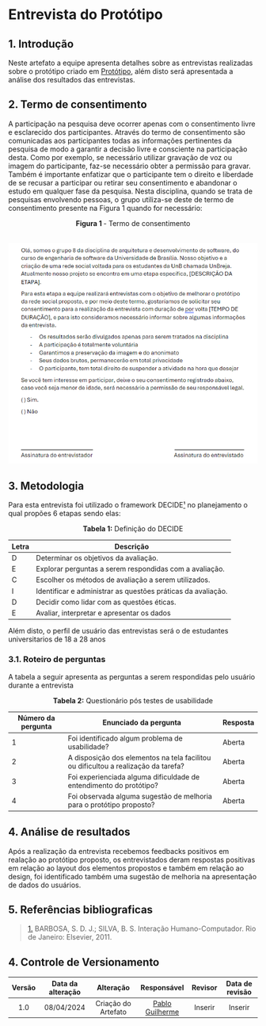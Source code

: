 # Entrevista do Protótipo

## 1. Introdução

Neste artefato a equipe apresenta detalhes sobre as entrevistas realizadas sobre o protótipo criado em [Protótipo](https://unbarqdsw2024-1.github.io/2024.1_G8_UnBreja/#/Base/1.4.6.prototipo), além disto será apresentada a análise dos resultados das entrevistas.

## 2. Termo de consentimento

A participação na pesquisa deve ocorrer apenas com o consentimento livre e esclarecido dos participantes. Através do termo de consentimento são comunicadas aos participantes todas as informações pertinentes da pesquisa de modo a garantir a decisão livre e consciente na participação desta. Como por exemplo, se necessário utilizar gravação de voz ou imagem do participante, faz-se necessário obter a permissão para gravar. Também é importante enfatizar que o participante tem o direito e liberdade de se recusar a participar ou retirar seu consentimento e abandonar o estudo em qualquer fase da pesquisa. Nesta disciplina, quando se trata de pesquisas envolvendo pessoas, o grupo utiliza-se deste de termo de consentimento presente na Figura 1 quando for necessário:

<center> <b> Figura 1 </b> - Termo de consentimento </center>

<br>

![](../assets/prototipo/TermoConsentimento.png)

## 3. Metodologia

Para esta entrevista foi utilizado o framework DECIDE<a id="anchor_1" href="#REF1">¹</a> no planejamento o qual propões 6 etapas sendo elas: 

<center><b>Tabela 1:</b> Definição do DECIDE</center>

| Letra | <center>Descrição                                            |
| ----- | ------------------------------------------------------------ |
| D     | Determinar os objetivos da avaliação.                        |
| E     | Explorar perguntas a serem respondidas com a avaliação.      |
| C     | Escolher os métodos de avaliação a serem utilizados.         |
| I     | Identificar e administrar as questões práticas da avaliação. |
| D     | Decidir como lidar com as questões éticas.                   |
| E     | Avaliar, interpretar e apresentar os dados                   |

Além disto, o perfil de usuário das entrevistas será o de estudantes universitarios de 18 a 28 anos 

### 3.1. Roteiro de perguntas

A tabela a seguir apresenta as perguntas a serem respondidas pelo usuário durante a entrevista

<center><b>Tabela 2:</b> Questionário pós testes de usabilidade</center>

|Número da pergunta| Enunciado da pergunta|Resposta|
|---|---|---|
| 1                  | Foi identificado algum problema de usabilidade?                              | Aberta                   |
| 2                  | A disposição dos elementos na tela facilitou ou dificultou a realização da tarefa? | Aberta                   |
| 3                  | Foi experienciada alguma dificuldade de entendimento do protótipo?                 | Aberta                   |
| 4                  | Foi observada alguma sugestão de melhoria para o protótipo proposto?               | Aberta                   |

## 4. Análise de resultados

Após a realização da entrevista recebemos feedbacks positivos em realação ao protótipo proposto, os entrevistados deram respostas positivas em relação ao layout dos elementos propostos e também em relação ao design, foi identificado também uma sugestão de melhoria na apresentação de dados do usuários.

## 5. Referências bibliograficas

> <a id="REF1" href="#anchor_1">1.</a> BARBOSA, S. D. J.; SILVA, B. S. Interação Humano-Computador. Rio de Janeiro: Elsevier, 2011.

## 4. Controle de Versionamento

|  Versão  | Data da alteração | Alteração | Responsável | Revisor | Data de revisão |
| :---: | :---: | :---: | :---: | :---: | :---: |
| 1.0 | 08/04/2024 | Criação do Artefato| [Pablo Guilherme](https://github.com/PabloGJBS) | Inserir | Inserir |
